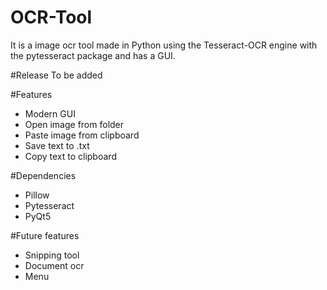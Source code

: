 # OCR-Tool
It is a image ocr tool made in Python using the Tesseract-OCR engine with the pytesseract package and has a GUI.

#Release
To be added

#Features
- Modern GUI
- Open image from folder 
- Paste image from clipboard
- Save text to .txt
- Copy text to clipboard

#Dependencies
- Pillow
- Pytesseract
- PyQt5

#Future features
- Snipping tool
- Document ocr
- Menu
